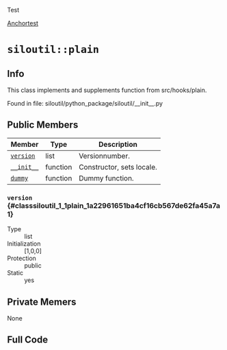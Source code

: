 Test

[Anchortest](example#anchor)

# `siloutil::plain`
## Info
This class implements and supplements function from src/hooks/plain. 

Found in file: siloutil/python\_package/siloutil/\_\_init\_\_.py

## Public Members

Member | Type | Description
-------|------|------------
[`version`](#classsiloutil_1_1plain_1a22961651ba4cf16cb567de62fa45a7a1)|list|Versionnumber. 
[`__init__`](#classsiloutil_1_1plain_1a48f56910eb6ca2849446a22503e98b7b)| function |Constructor, sets locale. 
[`dummy`](#classsiloutil_1_1plain_1a8dae8631d317b04899f568bf5c0adb64)| function |Dummy function. 

### `version` {#classsiloutil_1_1plain_1a22961651ba4cf16cb567de62fa45a7a1}
<dl>
	<dt>Type</dt><dd>list</dd>
	<dt>Initialization</dt><dd>[1,0,0]</dd>
	<dt>Protection</dt><dd>public</dd>
	<dt>Static</dt><dd>yes</dd>
</dl>

## Private Memers
None

## Full Code
